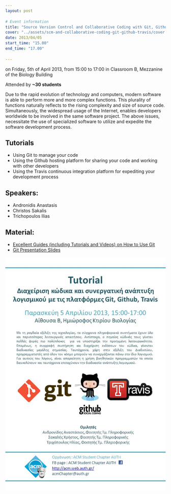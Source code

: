 ```yaml
---
layout: post

# Event information
title: "Source Version Control and Collaborative Coding with Git, Github and Travis-Ci"
cover: "../assets/scm-and-collaborative-coding-git-github-travis/cover.png"
date: 2013/04/05
start_time: "15.00"
end_time: "17.00"

---
```


on Friday, 5th of April 2013, from 15:00 to 17:00 in Classroom B, Mezzanine of the Biology Building

Attended by **~30 students**

Due to the rapid evolution of technology and computers, modern software is able to perform more and more complex functions. This plurality of functions naturally reflects to the rising complexity and size of source code. Simultaneously, the widespread usage of the Internet, enables developers worldwide to be involved in the same software project. The above issues, necessitate the use of specialized software to utilize and expedite the software development process.

## Tutorials

* Using Git to manage your code
* Using the Github hosting platform for sharing your code and working with other developers
* Using the Travis continuous integration platform for expediting your development process

## Speakers:

* Andronidis Anastasis
* Christos Sakalis
* Trichopoulos Ilias

## Material:

* [Excellent Guides (including Tutorials and Videos) on How to Use Git](http://git-scm.com/documentation)
* [Git Presentation Slides](../assets/scm-and-collaborative-coding-git-github-travis/presentation.pdf)

<p><a href="../assets/scm-and-collaborative-coding-git-github-travis/poster.jpg"><img class="center" alt="poster" src="../assets/scm-and-collaborative-coding-git-github-travis/poster.jpg" width="724" /></a></p>

